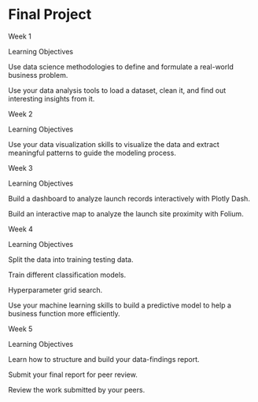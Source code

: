 # Final Project

<p>Week 1</p>
<p>Learning Objectives</p>
<p>Use data science methodologies to define and formulate a real-world business problem.</p>
<p>Use your data analysis tools to load a dataset, clean it, and find out interesting insights from it.</p>

<p>Week 2</p>
<p>Learning Objectives</P>
<p>Use your data visualization skills to visualize the data and extract meaningful patterns to guide the modeling process.</p>

<p>Week 3</p>
<p>Learning Objectives</p>
<p>Build a dashboard to analyze launch records interactively with Plotly Dash.</p>
<p>Build an interactive map to analyze the launch site proximity with Folium.</p></p>

<p>Week 4</p>
<p>Learning Objectives</p>
<p>Split the data into training testing data.</p>
<p>Train different classification models.</p>
<p>Hyperparameter grid search.</p>
<p>Use your machine learning skills to build a predictive model to help a business function more efficiently.</p>

<p>Week 5</p>
<p>Learning Objectives</p>
<p>Learn how to structure and build your data-findings report.</p>
<p>Submit your final report for peer review.</p>
<p>Review the work submitted by your peers.</p>

